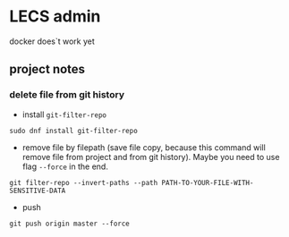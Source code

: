 # LECS admin

docker does`t work yet

## project notes
### delete file from git history
* install ```git-filter-repo```
```shell
sudo dnf install git-filter-repo
```
* remove file by filepath (save file copy, because this command will remove file from project and from git history). Maybe you need to use flag ```--force``` in the end.
```shell
git filter-repo --invert-paths --path PATH-TO-YOUR-FILE-WITH-SENSITIVE-DATA
```
* push
```shell
git push origin master --force
```